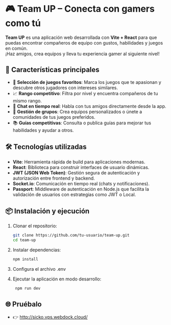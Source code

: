 # 🎮 Team UP – Conecta con gamers como tú

**Team UP** es una aplicación web desarrollada con **Vite + React** para que puedas encontrar compañeros de equipo con gustos, habilidades y juegos en común.  
¡Haz amigos, crea equipos y lleva tu experiencia gamer al siguiente nivel!

## 🚀 Características principales

- 🎯 **Selección de juegos favoritos**: Marca los juegos que te apasionan y descubre otros jugadores con intereses similares.
- 📈 **Rango competitivo**: Filtra por nivel y encuentra compañeros de tu mismo rango.
- 💬 **Chat en tiempo real**: Habla con tus amigos directamente desde la app.
- 👥 **Gestión de grupos**: Crea equipos personalizados o únete a comunidades de tus juegos preferidos.
- 📚 **Guías competitivas**: Consulta o publica guías para mejorar tus habilidades y ayudar a otros.

## 🛠️ Tecnologías utilizadas

- **Vite**: Herramienta rápida de build para aplicaciones modernas.
- **React**: Biblioteca para construir interfaces de usuario dinámicas.
- **JWT (JSON Web Token)**: Gestión segura de autenticación y autorización entre frontend y backend.
- **Socket.io**: Comunicación en tiempo real (chats y notificaciones).
- **Passport**: Middleware de autenticación en Node.js que facilita la validación de usuarios con estrategias como JWT o Local.

## 📦 Instalación y ejecución

1. Clonar el repositorio:

   ```bash
   git clone https://github.com/tu-usuario/team-up.git
   cd team-up
   
2. Instalar dependencias:
   ```bash
   npm install

3. Configura el archivo .env

4. Ejecutar la aplicación en modo desarrollo:
   ```bash
    npm run dev

## 🌐 Pruébalo
- 👉 http://sicko.vps.webdock.cloud/
